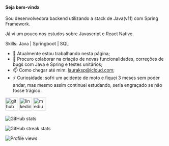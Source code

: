 #### Seja bem-vindx

Sou desenvolvedora backend utilizando a stack de Java(v11) com Spring Framework.

Já vi um pouco nos estudos sobre Javascript e React Native.

Skills: Java | Springboot | SQL 

- 🔭 Atualmente estou trabalhando nesta página;
- 👯 Procuro colaborar na criação de novas funcionalidades, correções de bugs com Java e Spring e testes unitários;
- 📫 Como chegar até mim: lauraksp@icloud.com;
- ⚡ Curiosidade: sofri um acidente de moto e fiquei 3 meses sem poder andar, mas mesmo assim continuei estudando, seria engraçado se não fosse trágico.

[<img src='https://cdn.jsdelivr.net/npm/simple-icons@3.0.1/icons/github.svg' alt='github' height='40'>](https://github.com/lauraksp)  [<img src='https://cdn.jsdelivr.net/npm/simple-icons@3.0.1/icons/linkedin.svg' alt='linkedin' height='40'>](https://www.linkedin.com/in/lauraksp/)  [<img src='https://cdn.jsdelivr.net/npm/simple-icons@3.0.1/icons/medium.svg' alt='medium' height='40'>](https://medium.com/@laurakspp)

![GitHub stats](https://github-readme-stats.vercel.app/api?username=lauraksp&show_icons=true)  

![GitHub streak stats](https://streak-stats.demolab.com/?user=lauraksp)  

![Profile views](https://gpvc.arturio.dev/lauraksp)  
